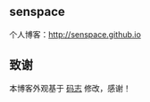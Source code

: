 ## senspace

个人博客：http://senspace.github.io

## 致谢

本博客外观基于 [码志](https://github.com/mzlogin/mzlogin.github.io) 修改，感谢！

